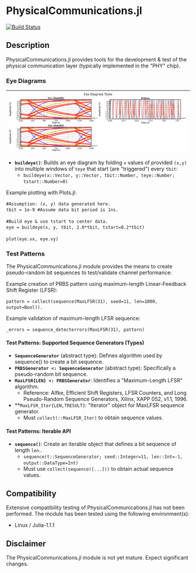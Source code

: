 # PhysicalCommunications.jl

[![Build Status](https://github.com/ma-laforge/PhysicalCommunications.jl/workflows/CI/badge.svg)](https://github.com/ma-laforge/PhysicalCommunications.jl/actions?query=workflow%3ACI)

## Description

PhysicalCommunications.jl provides tools for the development & test of the physical communication layer (typically implemented in the "PHY" chip).

### Eye Diagrams

| <img src="https://github.com/ma-laforge/FileRepo/blob/master/SignalProcessing/sampleplots/demo7.png" width="850"> |
| :---: |

- **`buildeye()`**: Builds an eye diagram by folding `x` values of provided `(x,y)` into multiple windows of `teye` that start (are "triggered") every `tbit`:
  - `buildeye(x::Vector, y::Vector, tbit::Number, teye::Number; tstart::Number=0)`

Example plotting with Plots.jl:
```
#Assumption: (x, y) data generated here.
tbit = 1e-9 #Assume data bit period is 1ns.

#Build eye & use tstart to center data.
eye = buildeye(x, y, tbit, 2.0*tbit, tstart=0.2*tbit)

plot(eye.vx, eye.vy)
```

### Test Patterns
The PhysicalCommunications.jl module provides the means to create pseudo-random bit sequences to test/validate channel performance:

Example creation of PRBS pattern using maximum-length Linear-Feedback Shift Register (LFSR):
```
pattern = collect(sequence(MaxLFSR(31), seed=11, len=1000, output=Bool)).
```

Example validation of maximum-length LFSR sequence:
```
_errors = sequence_detecterrors(MaxLFSR(31), pattern)
```

#### Test Patterns: Supported Sequence Generators (Types)
- **`SequenceGenerator`** (abstract type): Defines algorithm used by sequence() to create a bit sequence.
- **`PRBSGenerator <: SequenceGenerator`** (abstract type): Specifically a pseudo-random bit sequence.
- **`MaxLFSR{LEN} <: PRBSGenerator`**: Identifies a "Maximum-Length LFSR" algorithm.
  - Reference: Alfke, Efficient Shift Registers, LFSR Counters, and Long Pseudo-Random Sequence Generators, Xilinx, XAPP 052, v1.1, 1996.
- **`MaxLFSR_Iter{LEN,TRESULT}`: "Iterator" object for MaxLFSR sequence generator.
  - Must `collect(::MaxLFSR_Iter)` to obtain sequence values.

#### Test Patterns: Iterable API
- **`sequence()`**: Create an iterable object that defines a bit sequence of length `len`..
  - `sequence(t::SequenceGenerator; seed::Integer=11, len::Int=-1, output::DataType=Int)`
  - Must use `collect(sequence([...]))` to obtain actual sequence values.

## Compatibility

Extensive compatibility testing of PhysicalCommunications.jl has not been performed.  The module has been tested using the following environment(s):

- Linux / Julia-1.1.1

## Disclaimer

The PhysicalCommunications.jl module is not yet mature.  Expect significant changes.
